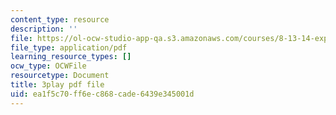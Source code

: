 ```yaml
---
content_type: resource
description: ''
file: https://ol-ocw-studio-app-qa.s3.amazonaws.com/courses/8-13-14-experimental-physics-i-ii-junior-lab-fall-2016-spring-2017/ea1f5c70ff6ec868cade6439e345001d_ylH5uD3mGDo.pdf
file_type: application/pdf
learning_resource_types: []
ocw_type: OCWFile
resourcetype: Document
title: 3play pdf file
uid: ea1f5c70-ff6e-c868-cade-6439e345001d
---
```

